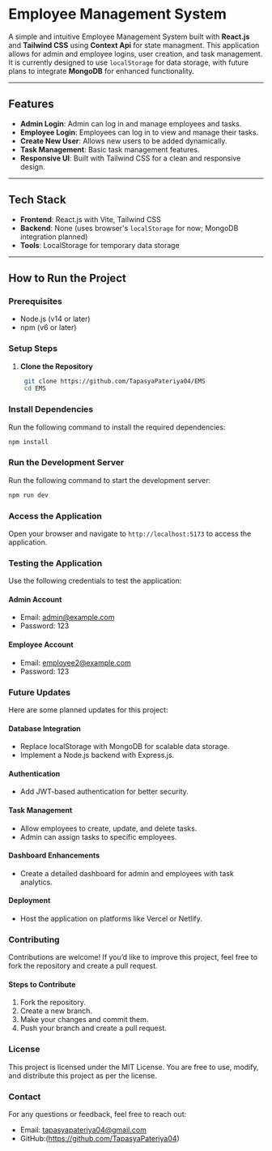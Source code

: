 # Employee Management System

A simple and intuitive Employee Management System built with **React.js** and **Tailwind CSS** using **Context Api** for state managment. This application allows for admin and employee logins, user creation, and task management. It is currently designed to use `localStorage` for data storage, with future plans to integrate **MongoDB** for enhanced functionality.

---

## Features

- **Admin Login**: Admin can log in and manage employees and tasks.
- **Employee Login**: Employees can log in to view and manage their tasks.
- **Create New User**: Allows new users to be added dynamically.
- **Task Management**: Basic task management features.
- **Responsive UI**: Built with Tailwind CSS for a clean and responsive design.

---

## Tech Stack

- **Frontend**: React.js with Vite, Tailwind CSS
- **Backend**: None (uses browser's `localStorage` for now; MongoDB integration planned)
- **Tools**: LocalStorage for temporary data storage

---

## How to Run the Project

### Prerequisites

- Node.js (v14 or later)
- npm (v6 or later)

### Setup Steps

1. **Clone the Repository**

   ```bash
    git clone https://github.com/TapasyaPateriya04/EMS
    cd EMS
   ```

### Install Dependencies

Run the following command to install the required dependencies:

```bash
npm install
```

### Run the Development Server

Run the following command to start the development server:

```bash
npm run dev
```

### Access the Application

Open your browser and navigate to `http://localhost:5173` to access the application.

### Testing the Application

Use the following credentials to test the application:

#### Admin Account
- Email: admin@example.com
- Password: 123

#### Employee Account
- Email: employee2@example.com
- Password: 123

### Future Updates

Here are some planned updates for this project:

#### Database Integration
- Replace localStorage with MongoDB for scalable data storage.
- Implement a Node.js backend with Express.js.

#### Authentication
- Add JWT-based authentication for better security.

#### Task Management
- Allow employees to create, update, and delete tasks.
- Admin can assign tasks to specific employees.

#### Dashboard Enhancements
- Create a detailed dashboard for admin and employees with task analytics.

#### Deployment
- Host the application on platforms like Vercel or Netlify.

### Contributing

Contributions are welcome! If you’d like to improve this project, feel free to fork the repository and create a pull request.

#### Steps to Contribute
1. Fork the repository.
2. Create a new branch.
3. Make your changes and commit them.
4. Push your branch and create a pull request.

### License

This project is licensed under the MIT License. You are free to use, modify, and distribute this project as per the license.

### Contact

For any questions or feedback, feel free to reach out:

- Email: tapasyapateriya04@gmail.com
- GitHub:(https://github.com/TapasyaPateriya04)

